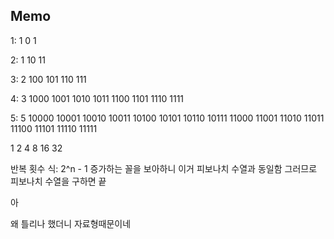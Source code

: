 ## Memo

1: 1
0
1

2: 1
10
11

3: 2
100
101
110
111

4: 3
1000
1001
1010
1011
1100
1101
1110
1111

5: 5
10000
10001
10010
10011
10100
10101
10110
10111
11000
11001
11010
11011
11100
11101
11110
11111

1 2 4 8 16 32

반복 횟수 식: 2^n - 1
증가하는 꼴을 보아하니 이거 피보나치 수열과 동일함
그러므로 피보나치 수열을 구하면 끝

아

왜 틀리나 했더니 자료형때문이네
